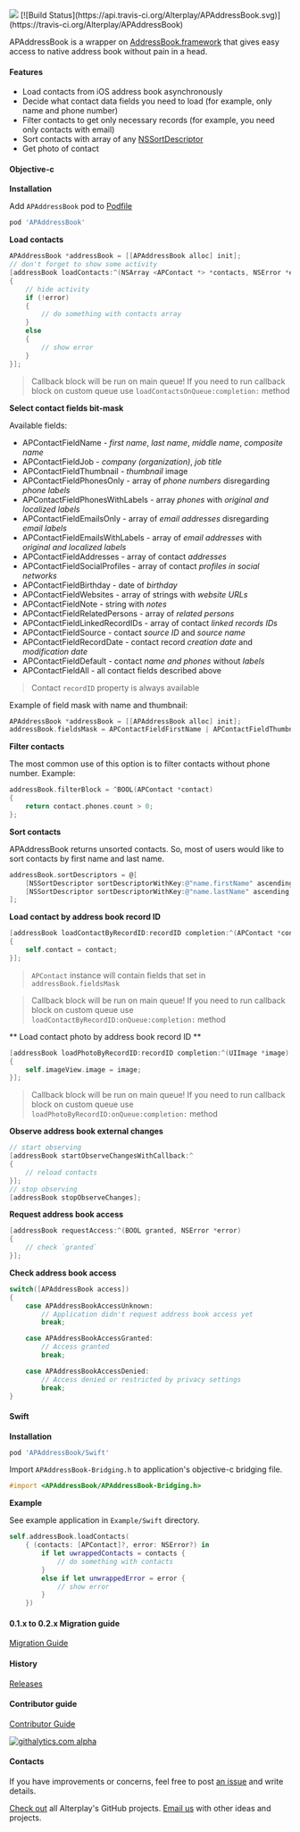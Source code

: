 <img src="https://dl.dropboxusercontent.com/u/2334198/APAddressBook-git-teaser.png">
[![Build Status](https://api.travis-ci.org/Alterplay/APAddressBook.svg)](https://travis-ci.org/Alterplay/APAddressBook)

APAddressBook is a wrapper on [AddressBook.framework](https://developer.apple.com/library/ios/documentation/AddressBook/Reference/AddressBook_iPhoneOS_Framework/_index.html) that gives easy access to native address book without pain in a head.

#### Features
* Load contacts from iOS address book asynchronously
* Decide what contact data fields you need to load (for example, only name and phone number)
* Filter contacts to get only necessary records (for example, you need only contacts with email)
* Sort contacts with array of any [NSSortDescriptor](https://developer.apple.com/library/mac/documentation/cocoa/reference/foundation/classes/NSSortDescriptor_Class/Reference/Reference.html)
* Get photo of contact

#### Objective-c
**Installation**

Add `APAddressBook` pod to [Podfile](http://guides.cocoapods.org/syntax/podfile.html)
```ruby
pod 'APAddressBook'
```

**Load contacts**
```objective-c
APAddressBook *addressBook = [[APAddressBook alloc] init];
// don't forget to show some activity
[addressBook loadContacts:^(NSArray <APContact *> *contacts, NSError *error)
{
    // hide activity
    if (!error)
    {
        // do something with contacts array
    }
    else
    {
        // show error
    }
}];
```

> Callback block will be run on main queue! If you need to run callback block on custom queue use `loadContactsOnQueue:completion:` method

**Select contact fields bit-mask**

Available fields:
* APContactFieldName - *first name*, *last name*, *middle name*, *composite name*
* APContactFieldJob - *company (organization)*, *job title*
* APContactFieldThumbnail - *thumbnail* image
* APContactFieldPhonesOnly - array of *phone numbers* disregarding *phone labels*
* APContactFieldPhonesWithLabels - array *phones* with *original and localized labels*
* APContactFieldEmailsOnly - array of *email addresses* disregarding *email labels*
* APContactFieldEmailsWithLabels - array of *email addresses* with *original and localized labels*
* APContactFieldAddresses - array of contact *addresses*
* APContactFieldSocialProfiles - array of contact *profiles in social networks*
* APContactFieldBirthday - date of *birthday*
* APContactFieldWebsites - array of strings with *website URLs*
* APContactFieldNote - string with *notes*
* APContactFieldRelatedPersons - array of *related persons*
* APContactFieldLinkedRecordIDs - array of contact *linked records IDs*
* APContactFieldSource - contact *source ID* and *source name*
* APContactFieldRecordDate - contact record *creation date* and *modification date*
* APContactFieldDefault - contact *name and phones* without *labels*
* APContactFieldAll - all contact fields described above

> Contact `recordID` property is always available

Example of field mask with name and thumbnail:
```objective-c
APAddressBook *addressBook = [[APAddressBook alloc] init];
addressBook.fieldsMask = APContactFieldFirstName | APContactFieldThumbnail;
```

**Filter contacts**

The most common use of this option is to filter contacts without phone number. Example:
```objective-c
addressBook.filterBlock = ^BOOL(APContact *contact)
{
    return contact.phones.count > 0;
};
```

**Sort contacts**

APAddressBook returns unsorted contacts. So, most of users would like to sort contacts by first name and last name.
```objective-c
addressBook.sortDescriptors = @[
    [NSSortDescriptor sortDescriptorWithKey:@"name.firstName" ascending:YES],
    [NSSortDescriptor sortDescriptorWithKey:@"name.lastName" ascending:YES]
];
```

**Load contact by address book record ID**
```objective-c
[addressBook loadContactByRecordID:recordID completion:^(APContact *contact)
{
    self.contact = contact;
}];
```

> `APContact` instance will contain fields that set in `addressBook.fieldsMask`

> Callback block will be run on main queue! If you need to run callback block on custom queue use `loadContactByRecordID:onQueue:completion:` method


** Load contact photo by address book record ID **
```objective-c
[addressBook loadPhotoByRecordID:recordID completion:^(UIImage *image)
{
    self.imageView.image = image;
}];
```
> Callback block will be run on main queue! If you need to run callback block on custom queue use `loadPhotoByRecordID:onQueue:completion:` method


**Observe address book external changes**
```objective-c
// start observing
[addressBook startObserveChangesWithCallback:^
{
    // reload contacts
}];
// stop observing
[addressBook stopObserveChanges];
```

**Request address book access**
```objective-c
[addressBook requestAccess:^(BOOL granted, NSError *error)
{
    // check `granted`
}];
```

**Check address book access**
```objective-c
switch([APAddressBook access])
{
    case APAddressBookAccessUnknown:
        // Application didn't request address book access yet
        break;

    case APAddressBookAccessGranted:
        // Access granted
        break;

    case APAddressBookAccessDenied:
        // Access denied or restricted by privacy settings
        break;
}
```

#### Swift
**Installation**
```ruby
pod 'APAddressBook/Swift'
```
Import `APAddressBook-Bridging.h` to application's objective-c bridging file.
```objective-c
#import <APAddressBook/APAddressBook-Bridging.h>
```

**Example**

See example application in `Example/Swift` directory.
```Swift
self.addressBook.loadContacts(
    { (contacts: [APContact]?, error: NSError?) in
        if let uwrappedContacts = contacts {
            // do something with contacts
        }
        else if let unwrappedError = error {
            // show error
        }
    })
```

#### 0.1.x to 0.2.x Migration guide
[Migration Guide](https://github.com/Alterplay/APAddressBook/wiki/0.1.x-to-0.2.x-migration-guide)

#### History

[Releases](https://github.com/Alterplay/APAddressBook/releases)

#### Contributor guide

[Contributor Guide](https://github.com/Alterplay/APAddressBook/wiki/Contributor-Guide)

[![githalytics.com alpha](https://cruel-carlota.pagodabox.com/b3f8691205854e15dcfebe3fc2ed599e "githalytics.com")](http://githalytics.com/Alterplay/APAddressBook)

#### Contacts

If you have improvements or concerns, feel free to post [an issue](https://github.com/Alterplay/APAddressBook/issues) and write details.

[Check out](https://github.com/Alterplay) all Alterplay's GitHub projects.
[Email us](mailto:hello@alterplay.com?subject=From%20GitHub%20APAddressBook) with other ideas and projects.
